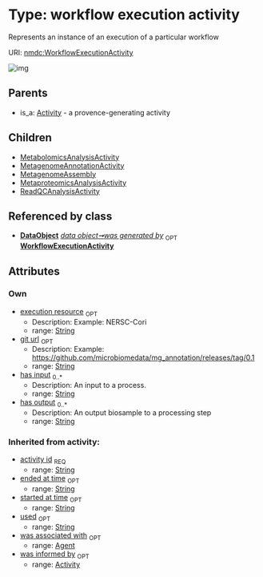 
# Type: workflow execution activity


Represents an instance of an execution of a particular workflow

URI: [nmdc:WorkflowExecutionActivity](https://microbiomedata/meta/WorkflowExecutionActivity)


![img](http://yuml.me/diagram/nofunky;dir:TB/class/[DataObject]++-%20was%20generated%20by%200..1>[WorkflowExecutionActivity&#124;execution_resource:string%20%3F;git_url:string%20%3F;has_input:string%20*;has_output:string%20*;activity_id(i):string;started_at_time(i):string%20%3F;ended_at_time(i):string%20%3F;used(i):string%20%3F],[WorkflowExecutionActivity]^-[ReadQCAnalysisActivity],[WorkflowExecutionActivity]^-[MetaproteomicsAnalysisActivity],[WorkflowExecutionActivity]^-[MetagenomeAssembly],[WorkflowExecutionActivity]^-[MetagenomeAnnotationActivity],[WorkflowExecutionActivity]^-[MetabolomicsAnalysisActivity],[Activity]^-[WorkflowExecutionActivity],[ReadQCAnalysisActivity],[MetaproteomicsAnalysisActivity],[MetagenomeAssembly],[MetagenomeAnnotationActivity],[MetabolomicsAnalysisActivity],[DataObject],[Agent],[Activity])

## Parents

 *  is_a: [Activity](Activity.md) - a provence-generating activity

## Children

 * [MetabolomicsAnalysisActivity](MetabolomicsAnalysisActivity.md)
 * [MetagenomeAnnotationActivity](MetagenomeAnnotationActivity.md)
 * [MetagenomeAssembly](MetagenomeAssembly.md)
 * [MetaproteomicsAnalysisActivity](MetaproteomicsAnalysisActivity.md)
 * [ReadQCAnalysisActivity](ReadQCAnalysisActivity.md)

## Referenced by class

 *  **[DataObject](DataObject.md)** *[data object➞was generated by](data_object_was_generated_by.md)*  <sub>OPT</sub>  **[WorkflowExecutionActivity](WorkflowExecutionActivity.md)**

## Attributes


### Own

 * [execution resource](execution_resource.md)  <sub>OPT</sub>
    * Description: Example: NERSC-Cori
    * range: [String](types/String.md)
 * [git url](git_url.md)  <sub>OPT</sub>
    * Description: Example: https://github.com/microbiomedata/mg_annotation/releases/tag/0.1
    * range: [String](types/String.md)
 * [has input](has_input.md)  <sub>0..*</sub>
    * Description: An input to a process.
    * range: [String](types/String.md)
 * [has output](has_output.md)  <sub>0..*</sub>
    * Description: An output biosample to a processing step
    * range: [String](types/String.md)

### Inherited from activity:

 * [activity id](activity_id.md)  <sub>REQ</sub>
    * range: [String](types/String.md)
 * [ended at time](ended_at_time.md)  <sub>OPT</sub>
    * range: [String](types/String.md)
 * [started at time](started_at_time.md)  <sub>OPT</sub>
    * range: [String](types/String.md)
 * [used](used.md)  <sub>OPT</sub>
    * range: [String](types/String.md)
 * [was associated with](was_associated_with.md)  <sub>OPT</sub>
    * range: [Agent](Agent.md)
 * [was informed by](was_informed_by.md)  <sub>OPT</sub>
    * range: [Activity](Activity.md)
